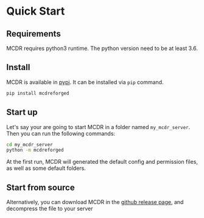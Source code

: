 # Quick Start

## Requirements

MCDR requires python3 runtime. The python version need to be at least 3.6.

## Install

MCDR is available in [pypi](https://pypi.org/project/mcdreforged). It can be installed via `pip` command.

```bash
pip install mcdreforged
```

## Start up

Let's say your are going to start MCDR in a folder named `my_mcdr_server`. Then you can run the following commands:

```bash
cd my_mcdr_server
python -m mcdreforged
```

At the first run, MCDR will generated the default config and permission files, as well as some default folders.


## Start from source

Alternatively, you can download MCDR in the [github release page](https://github.com/Fallen-Breath/MCDReforged/releases), and decompress the file to your server


